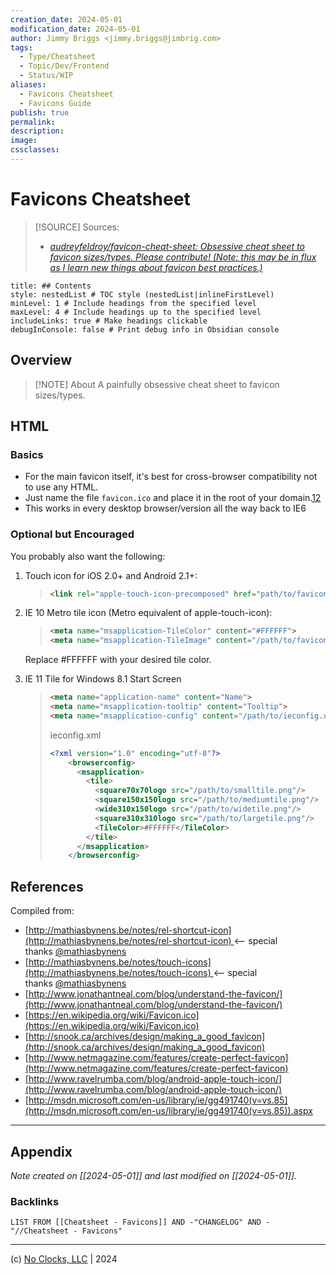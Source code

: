 ```yaml
---
creation_date: 2024-05-01
modification_date: 2024-05-01
author: Jimmy Briggs <jimmy.briggs@jimbrig.com>
tags:
  - Type/Cheatsheet
  - Topic/Dev/Frontend
  - Status/WIP
aliases:
  - Favicons Cheatsheet
  - Favicons Guide
publish: true
permalink:
description:
image:
cssclasses:
---
```


# Favicons Cheatsheet

> [!SOURCE] Sources:
> - *[audreyfeldroy/favicon-cheat-sheet: Obsessive cheat sheet to favicon sizes/types. Please contribute! (Note: this may be in flux as I learn new things about favicon best practices.)](https://github.com/audreyfeldroy/favicon-cheat-sheet)*

```table-of-contents
title: ## Contents 
style: nestedList # TOC style (nestedList|inlineFirstLevel)
minLevel: 1 # Include headings from the specified level
maxLevel: 4 # Include headings up to the specified level
includeLinks: true # Make headings clickable
debugInConsole: false # Print debug info in Obsidian console
```

## Overview

> [!NOTE] About
> A painfully obsessive cheat sheet to favicon sizes/types.

## HTML

### Basics

- For the main favicon itself, it's best for cross-browser compatibility not to use any HTML.
- Just name the file `favicon.ico` and place it in the root of your domain.[1](https://github.com/audreyfeldroy/favicon-cheat-sheet#fn1)[2](https://github.com/audreyfeldroy/favicon-cheat-sheet#fn2)
- This works in every desktop browser/version all the way back to IE6

### Optional but Encouraged

You probably also want the following:

1. Touch icon for iOS 2.0+ and Android 2.1+:
    
    > ```html
    > <link rel="apple-touch-icon-precomposed" href="path/to/favicon-180.png">
    > ```
    
2. IE 10 Metro tile icon (Metro equivalent of apple-touch-icon):
    
    > ```html
    > <meta name="msapplication-TileColor" content="#FFFFFF">
    > <meta name="msapplication-TileImage" content="/path/to/favicon-144.png">
    > ```
    
    Replace #FFFFFF with your desired tile color.
    
3. IE 11 Tile for Windows 8.1 Start Screen
    
    > ```html
    > <meta name="application-name" content="Name">
    > <meta name="msapplication-tooltip" content="Tooltip">
    > <meta name="msapplication-config" content="/path/to/ieconfig.xml">
    > ```
    > 
    > ieconfig.xml
    > 
    > ```xml
    > <?xml version="1.0" encoding="utf-8"?>
    >     <browserconfig>
    >       <msapplication>
    >         <tile>
    >           <square70x70logo src="/path/to/smalltile.png"/>
    >           <square150x150logo src="/path/to/mediumtile.png"/>
    >           <wide310x150logo src="/path/to/widetile.png"/>
    >           <square310x310logo src="/path/to/largetile.png"/>
    >           <TileColor>#FFFFFF</TileColor>
    >         </tile>
    >       </msapplication>
    >     </browserconfig>
    > ```






## References

Compiled from:

- [http://mathiasbynens.be/notes/rel-shortcut-icon](http://mathiasbynens.be/notes/rel-shortcut-icon) <-- special thanks [@mathiasbynens](https://github.com/mathiasbynens)
- [http://mathiasbynens.be/notes/touch-icons](http://mathiasbynens.be/notes/touch-icons) <-- special thanks [@mathiasbynens](https://github.com/mathiasbynens)
- [http://www.jonathantneal.com/blog/understand-the-favicon/](http://www.jonathantneal.com/blog/understand-the-favicon/)
- [https://en.wikipedia.org/wiki/Favicon.ico](https://en.wikipedia.org/wiki/Favicon.ico)
- [http://snook.ca/archives/design/making_a_good_favicon](http://snook.ca/archives/design/making_a_good_favicon)
- [http://www.netmagazine.com/features/create-perfect-favicon](http://www.netmagazine.com/features/create-perfect-favicon)
- [http://www.ravelrumba.com/blog/android-apple-touch-icon/](http://www.ravelrumba.com/blog/android-apple-touch-icon/)
- [http://msdn.microsoft.com/en-us/library/ie/gg491740(v=vs.85](http://msdn.microsoft.com/en-us/library/ie/gg491740(v=vs.85)).aspx

***

## Appendix

*Note created on [[2024-05-01]] and last modified on [[2024-05-01]].*

### Backlinks

```dataview
LIST FROM [[Cheatsheet - Favicons]] AND -"CHANGELOG" AND -"//Cheatsheet - Favicons"
```

***

(c) [No Clocks, LLC](https://github.com/noclocks) | 2024